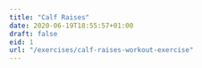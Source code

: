 ```yaml
---
title: "Calf Raises"
date: 2020-06-19T18:55:57+01:00
draft: false
eid: 1
url: "/exercises/calf-raises-workout-exercise"
---
```

